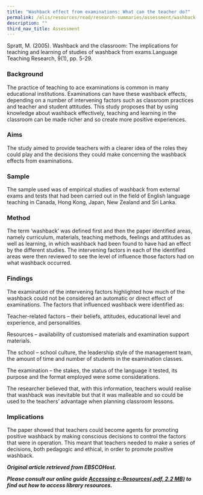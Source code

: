 ```yaml
---
title: "Washback effect from examinations: What can the teacher do?"
permalink: /elis/resources/read/research-summaries/assessment/washback-effect-from-examinations/
description: ""
third_nav_title: Assessment
---
```

Spratt, M. (2005). Washback and the classroom: The implications for teaching and learning of studies of washback from exams.Language Teaching Research, 9(1), pp. 5-29.

### Background

The practice of teaching to ace examinations is common in many educational institutions. Examinations can have these washback effects, depending on a number of intervening factors such as classroom practices and teacher and student attitudes. This study proposes that by using knowledge about washback effectively, teaching and learning in the classroom can be made richer and so create more positive experiences.

### Aims

The study aimed to provide teachers with a clearer idea of the roles they could play and the decisions they could make concerning the washback effects from examinations.

### Sample

The sample used was of empirical studies of washback from external exams and tests that had been carried out in the field of English language teaching in Canada, Hong Kong, Japan, New Zealand and Sri Lanka.

### Method

The term ‘washback’ was defined first and then the paper identified areas, namely curriculum, materials, teaching methods, feelings and attitudes as well as learning, in which washback had been found to have had an effect by the different studies. The intervening factors in each of the identified areas were then reviewed to see the level of influence those factors had on what washback occurred.

### Findings

The examination of the intervening factors highlighted how much of the washback could not be considered an automatic or direct effect of examinations. The factors that influenced washback were identified as:  

Teacher-related factors – their beliefs, attitudes, educational level and experience, and personalities.

Resources – availability of customised materials and examination support materials.

The school – school culture, the leadership style of the management team, the amount of time and number of students in the examination classes.

The examination – the stakes, the status of the language it tested, its purpose and the format employed were some considerations.

The researcher believed that, with this information, teachers would realise that washback was inevitable but that it was malleable and so could be used to the teachers’ advantage when planning classroom lessons.

### Implications

The paper showed that teachers could become agents for promoting positive washback by making conscious decisions to control the factors that were in operation. This meant that teachers needed to make a series of decisions, both pedagogic and ethical, in order to promote positive washback.


_**Original article retrieved from EBSCOHost.**_  

**_Please consult our online guide [Accessing e-Resources(.pdf, 2.2 MB)](https://academyofsingaporeteachers-moe-edu-sg-admin.cwp.sg/elis/resources/read/research-summaries/assessment/18e45074-6b1b-4ac7-811f-1a8da16c4f81 "Accessing e-Resources") to find out how to access library resources._**